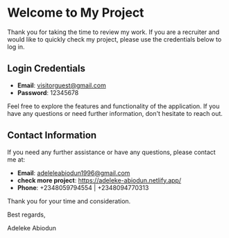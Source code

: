 # Welcome to My Project

Thank you for taking the time to review my work. If you are a recruiter and would like to quickly check my project, please use the credentials below to log in.

## Login Credentials

- **Email**: visitorguest@gmail.com
- **Password**: 12345678

Feel free to explore the features and functionality of the application. If you have any questions or need further information, don't hesitate to reach out.

## Contact Information

If you need any further assistance or have any questions, please contact me at:

- **Email**: adeleleabiodun1996@gmail.com
- **check more project**: https://adeleke-abiodun.netlify.app/
- **Phone**: +2348059794554 | +2348094770313

Thank you for your time and consideration.

Best regards,

Adeleke Abiodun
